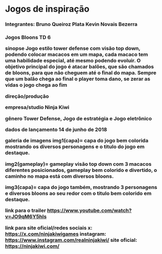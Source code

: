 # Jogos de inspiração
<h3> Integrantes: Bruno Queiroz Plata
 Kevin Novais Bezerra<h3>

Jogos
Bloons TD 6

sinopse 
Jogo estilo tower defense com visão top down, podendo colocar macacos em um mapa, cada macaco tem uma habilidade especial, até mesmo podendo evoluir. O objetivo principal do jogo é atacar balões, que são chamados de bloons, para que não cheguem até o final do mapa. Sempre que um balão chega ao final o player toma dano, se zerar as vidas o jogo chega ao fim

direção/produção


empresa/studio
Ninja Kiwi

gênero
Tower Defense, Jogo de estratégia e Jogo eletrônico

dados de lançamento
14 de junho de 2018

galeria de imagens
img1(capa)= capa do jogo bem colorida mostrando os diversos personagens e o titulo do jogo em destaque.

img2(gameplay)= gameplay visão top down com 3 macacos diferentes posicionados, gameplay bem colorido e divertido, o caminho no mapa está com diversos bloons.

img3(capa)= capa do jogo também, mostrando 3 personagens e diversos bloons ao seu redor com o titulo bem colorido em destaque.

link para o trailer
https://www.youtube.com/watch?v=JO9qM6Y5hIs

link para site oficial/redes sociais
x: https://x.com/ninjakiwigames 
instagram: https://www.instagram.com/realninjakiwi/ 
site oficial: https://ninjakiwi.com/

